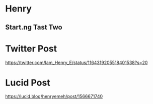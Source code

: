 # Henry

## Start.ng Tast Two

# Twitter Post

https://twitter.com/Iam_Henry_E/status/1164319205518401538?s=20

# Lucid Post

https://lucid.blog/henryemeh/post/1566671740
